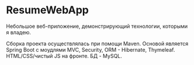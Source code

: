 # ResumeWebApp

Небольшое веб-приложение, демонстрирующий технологии, которыми я владею.

Сборка проекта осуществлялась при помощи Maven. Основой является Spring Boot с моудлями MVC, Security, ORM - Hibernate, Thymeleaf. HTML/CSS/чистый JS на фронте. БД - MySQL.